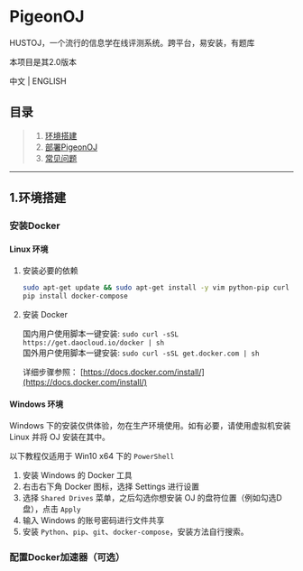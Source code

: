 
# PigeonOJ
HUSTOJ，一个流行的信息学在线评测系统。跨平台，易安装，有题库

本项目是其2.0版本

中文 | ENGLISH

## 目录

> 1. [环境搭建](#1.环境搭建)
> 2. [部署PigeonOJ](#2.部署PigeonPJ)
> 3. [常见问题](#3.常见问题)

---

## 1.环境搭建

### 安装Docker

#### Linux 环境

1. 安装必要的依赖

    ```bash
    sudo apt-get update && sudo apt-get install -y vim python-pip curl git
    pip install docker-compose
    ```

2. 安装 Docker 

    国内用户使用脚本一键安装: `sudo curl -sSL https://get.daocloud.io/docker | sh`  
    国外用户使用脚本一键安装: `sudo curl -sSL get.docker.com | sh`
    
    详细步骤参照： [https://docs.docker.com/install/](https://docs.docker.com/install/)

#### Windows 环境


Windows 下的安装仅供体验，勿在生产环境使用。如有必要，请使用虚拟机安装 Linux 并将 OJ 安装在其中。

以下教程仅适用于 Win10 x64 下的 `PowerShell`

1. 安装 Windows 的 Docker 工具
2. 右击右下角 Docker 图标，选择 Settings 进行设置
3. 选择 `Shared Drives` 菜单，之后勾选你想安装 OJ 的盘符位置（例如勾选D盘），点击 `Apply`
4. 输入 Windows 的账号密码进行文件共享
5. 安装 `Python`、`pip`、`git`、`docker-compose`，安装方法自行搜索。

### 配置Docker加速器（可选）
